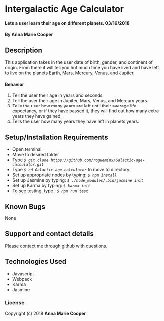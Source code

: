 # Intergalactic Age Calculator

#### Lets a user learn their age on different planets. 03/16/2018

#### By **Anna Marie Cooper**

## Description

This application takes in the user date of birth, gender, and continent of origin. From there it will tell you hot much time you have lived and have left to live on the planets Earth, Mars, Mercury, Venus, and Jupiter.

#### Behavior
1. Tell the user their age in years and seconds.
2. Tell the user their age in Jupiter, Mars, Venus, and Mercury years.
3. Tells the user how many years are left until their average life expectancy, or if they have passed it, they will find out how many extra years they have gained.
4. Tells the user how many years they have left in planets years.

## Setup/Installation Requirements

* Open terminal
* Move to desired folder
* Type  _`$ git clone https://github.com/rogueminx/Galactic-age-calculator.git`_
* Type _`$ cd Galactic-age-calculator`_ to move to directory.
* Set up appropriate nodes by typing: _`$ npm install`_
* Set up Jasmine by typing: _`$ ./node_modules/.bin/jasmine init`_
* Set up Karma by typing: _`$ karma init`_
* To see testing, type : _`$ npm run test`_

## Known Bugs

None

## Support and contact details

Please contact me through github with questions.

## Technologies Used

* Javascript
* Webpack
* Karma
* Jasmine

### License

Copyright (c) 2018  **Anna Marie Cooper**
